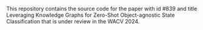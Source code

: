 This repository contains the source code for the paper with id #839 and title Leveraging Knowledge Graphs for  Zero-Shot 
Object-agnostic State Classification that is under review in the WACV 2024.